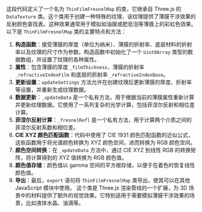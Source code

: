 这段代码定义了一个名为 `ThinFilmFresnelMap` 的类，它继承自 Three.js 的 `DataTexture` 类。这个类用于创建一种特殊的纹理，该纹理提供了薄膜干涉效果的反射颜色查找表。这种效果通常用于模拟如油膜或肥皂泡等薄膜上的彩虹色效果。
以下是 `ThinFilmFresnelMap` 类的主要特点和方法：

1. **构造函数**：接受薄膜的厚度（单位为纳米）、薄膜的折射率、底层材料的折射率以及纹理的尺寸作为参数。构造函数中初始化了一个 `Uint8Array` 类型的数据数组，并设置了纹理的各种属性。
2. **属性**：包含薄膜的厚度 `_filmThickness`、薄膜的折射率 `_refractiveIndexFilm` 和底层的折射率 `_refractiveIndexBase`。
3. **更新设置**：`updateSettings` 方法允许在创建纹理后更新薄膜的厚度、折射率等设置，并重新生成纹理数据。
4. **数据更新**：`_updateData` 是一个私有方法，用于根据当前的薄膜属性重新计算并更新纹理数据。它使用了一系列复杂的光学计算，包括菲涅尔反射和相位差计算。
5. **菲涅尔反射计算**：`_fresnelRefl` 是一个私有方法，用于计算两个介质之间的菲涅尔反射系数和相位差。
6. **CIE XYZ 颜色匹配函数**：代码中使用了 CIE 1931 颜色匹配函数的近似公式，这些函数用于将光谱颜色转换为 XYZ 颜色空间，进而转换为 RGB 颜色空间。
7. **颜色空间转换**：在 `_updateData` 方法中，通过 CIE XYZ 到线性 RGB 的转换矩阵，将计算得到的 XYZ 值转换为 RGB 颜色值。
8. **颜色值存储**：颜色值以 gamma 空间的平方根存储，以便于在着色时恢复线性颜色值。
9. **导出**：最后，`export` 语句将 `ThinFilmFresnelMap` 类导出，使其可以在其他 JavaScript 模块中使用。
   这个类是 Three.js 渲染管线的一个扩展，为 3D 场景中的材料提供了额外的视觉效果。它特别适用于需要模拟薄膜干涉效果的场景，比如液体水晶、油滴等。
